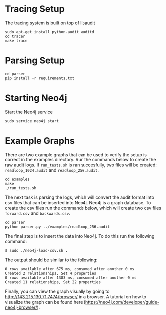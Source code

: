 Tracing Setup
===

The tracing system is built on top of libaudit

```shell
sudo apt-get install python-audit auditd
cd tracer
make trace
```


Parsing Setup
===

```shell
cd parser
pip install -r requirements.txt
```


Starting Neo4j
===

Start the Neo4j service

```shell 
sudo service neo4j start
```

Example Graphs
===

There are two example graphs that can be used to verify the setup is correct
in the examples directory. Run the commands below to create the raw audit 
logs. If `run_tests.sh` is ran succesfully, two files will be created:
`readloop_1024.audit` and `readloop_256.audit`. 

```shell
cd examples
make 
./run_tests.sh
```

The next task is parsing the logs, which will convert the audit format
into csv files that can be inserted into Neo4j. Neo4j is a graph database.
To create the csv files run the commands below, which will create two csv
files `forward.csv` and `backwards.csv`.

```shell 
cd parser
python parser.py ../examples/readloop_256.audit
```


The final step is to insert the data into Neo4j. To do this run the following 
command:

```shell
$ sudo ./neo4j-load-csv.sh .
```

The output should be similar to the following:

```shell 
0 rows available after 675 ms, consumed after another 0 ms
Created 2 relationships, Set 4 properties
0 rows available after 1383 ms, consumed after another 0 ms
Created 11 relationships, Set 22 properties
```

Finally, you can view the graph visually by going to http://143.215.130.71:7474/browser/
in a browser. A tutorial on how to visualize the graph can be found here (https://neo4j.com/developer/guide-neo4j-browser/).
